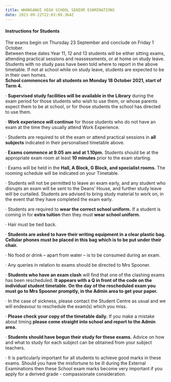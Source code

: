 ```yaml
---
title: WHANGANUI HIGH SCHOOL SENIOR EXAMINATIONS
date: 2021-09-22T22:03:09.364Z
---
```


#### Instructions for Students  
The exams begin on Thursday 23 September and conclude on Friday 1 October.  
Between these dates Year 11, 12 and 13 students will be either sitting exams, attending practical sessions and reassessments, or at home on study leave. Students with no study pass have been told where to report in the above timetable. If not at school while on study leave, students are expected to be in their own homes.  
**School commences for all students on Monday 18 October 2021, start of Term 4.**
  
 
·         **Supervised study facilities will be available in the Library** during the exam period for those students who wish to use them, or whose parents expect them to be at school, or for those students the school has directed to use them.
 
·         **Work experience will continue** for those students who do not have an exam at the time they usually attend Work Experience.
 
·         Students are required to sit the exam or attend practical sessions in **all subjects** indicated in their personalised timetable above.
 
·         **Exams commence at 9.05 am and at 1.10pm.** Students should be at the appropriate exam room at least **10 minutes** prior to the exam starting.
 
·         Exams will be held in the **Hall, A Block, G Block, and specialist rooms.** The rooming schedule will be indicated on your Timetable.
 
·         Students will not be permitted to leave an exam early, and any student who disrupts an exam will be sent to the Deans’ House, and further study leave will be curtailed. Students are advised to bring study material to work on, in the event that they have completed the exam early.
 
·         Students are required to **wear the correct school uniform.** If a student is coming in for **extra tuition** then they must **wear school uniform.**
 
·         Hair must be tied back.
 
·         **Students are asked to have their writing equipment in a clear plastic bag. Cellular phones must be placed in this bag which is to be put under their chair.**
 
·         No food or drink – apart from water – is to be consumed during an exam.
 
·         Any queries in relation to exams should be directed to Mrs Spooner.
 
·         **Students who have an exam clash** will find that one of the clashing exams has been rescheduled. **It appears with a Q in front of the code on the individual student timetable. On the day of the rescheduled exam you must go to Mrs Spooner promptly, in the Admin area to get your paper.**
 
·         In the case of sickness, please contact the Student Centre as usual and we will endeavour to reschedule the exam(s) which you miss.
 
·         **Please check your copy of the timetable daily.** If you make a mistake about timing **please come straight into school and report to the Admin area.**
 
·         **Students should have begun their study for these exams.** Advice on how and what to study for each subject can be obtained from your subject teachers.
 
·         It is particularly important for all students to achieve good marks in these exams. Should you have the misfortune to be ill during the External Examinations then these School exam marks become very important if you apply for a derived grade - compassionate consideration.  

  	
